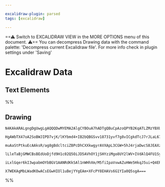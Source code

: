```yaml
---

excalidraw-plugin: parsed
tags: [excalidraw]

---
```

==⚠  Switch to EXCALIDRAW VIEW in the MORE OPTIONS menu of this document. ⚠== You can decompress Drawing data with the command palette: 'Decompress current Excalidraw file'. For more info check in plugin settings under 'Saving'


# Excalidraw Data
## Text Elements
%%
## Drawing
```compressed-json
N4KAkARALgngDgUwgLgAQQQDwMYEMA2AlgCYBOuA7hADTgQBuCpAzoQPYB2KqATLZMzYBXUtiRoIACyhQ4zZAHoFAc0JRJQgEYA6bGwC2CgF7N6hbEcK4OCtptbErHALRY8RMpWdx8Q1TdIEfARcZgRmBShcZQUebQBmbQAGGjoghH0EDihmbgBtcDBQMBKIEm4IAA44YgB5ADE9SWUAGQAzAGV9AE4AWWYATVNNTFSSyFhECsdcfU5iMdLRtGce

HgAWbTX47oA2SoBWJIPD7vjK/lKYbmd4+IB2bQBGSvv18731yvf7g8vICgkdTcJ7rJLaL67A73NZQ3Y8P6FSCSBCEZTSbjdR7rbpJeLrJ4vKE8fHrf4QazKYLcJLk5hQUhsADWCAAwmx8GxSBUAMRPBD8/mLSCaXDYJnKRlCDjEdmc7kSBnWZhwXCBbLCiBtQj4fAdWDUiSCDya+mMlkAdSBkm4fCREDNzIQ+pghvQxvK5Kl6I44VyaCe5LYquwa

muAaStPtkuEcAAksR/ag8gBdcltciZBPcDhCXXkwgyrAVXApL3CGW+5hJ4rjaDwcS8JEAXzpCAQCwD8SS8LWCN25MYLHYXDQlSjdaHrE4ADlOGJuAc1nt7k8eBPSoRmAARdJQDvcNoEMLkzQV4gAUWCmWySdz+ftQhquH3ndQTxhq6eSXuxzB93JIgOCZHM83wQC2HFA80CPfAwkKZtwDTOhcDgOB9RfRta2gFFMmmNUQMuBhCAQCgACExQlKUZT

lLleTaBjGMWCBsBEdUoDjfd9H1c02Q5OiJD5AVhOY1jSHYziMgo8UY2lWV+IVdAlQ4FU1SyKBRLY9TJP0eodT1A1GwdDlPUKFitOyHSeKdK1iGBNA7VKMSJK46yWRdN1jJNIjnO0riACVhB9P0QR8iyOK42oQzDEFIzC8S/IyepOCgepZh1cNUERJzwp05Lsg6QgjEbdd4pcjIABUsCgABBIhlFHdBgjaDSysS7iolIWrxLYCgUVwN973AszfMsr

iLxlGqer6kI3wpabmOYbBGV1AANRdKkSAl1nWHhXm/M5fiIpaVvwAZuHWe5HkqJ5ui+Q4ER2HsiKMNgDG4WtIHoAghEbJ4ELasaMkCuSqyTCBqIWIjJRIQritAh9Shh+T5Q++0yI5OaeVZbocZxzV/IQZQ8zVXkL23cnyYgAGRvCtyECiqARzvMCiLgQIzGEZgAHFSFhorGyGoiM1mBBCaLPmOGUNG6yyXBNGCN8GV+8lsCIOBuGVhByQ4UXNdIF

X7WEKAgMbLWadKOwACsEGwHIOl1uBejYYgEAm+XFcPY8EHAVs6G1YIa0Q5sgA===
```
%%